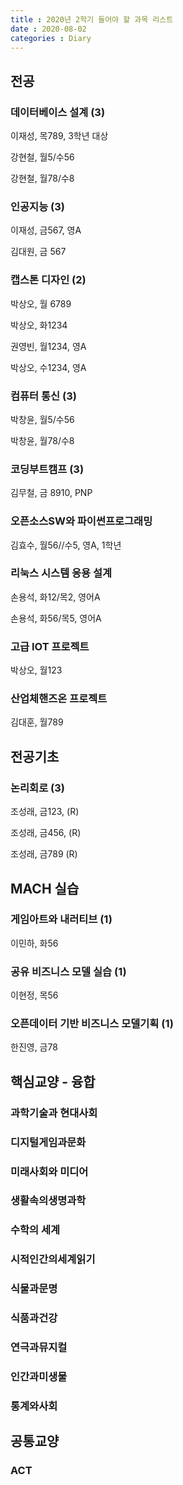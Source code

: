 ```yaml
---
title : 2020년 2학기 들어야 할 과목 리스트
date : 2020-08-02
categories : Diary
---
```


## 전공

### 데이터베이스 설계 (3)

이재성, 목789, 3학년 대상

강현철, 월5/수56

강현철, 월78/수8

### 인공지능 (3)

이재성, 금567, 영A

김대원, 금 567

### 캡스톤 디자인 (2)

박상오, 월 6789

박상오, 화1234

권영빈, 월1234, 영A

박상오, 수1234, 영A

### 컴퓨터 통신 (3)

박창윤, 월5/수56

박창윤, 월78/수8

### 코딩부트캠프 (3)

김무철, 금 8910, PNP

### 오픈소스SW와 파이썬프로그래밍

김효수, 월56//수5, 영A, 1학년

### 리눅스 시스템 응용 설계

손용석, 화12/목2, 영어A

손용석, 화56/목5, 영어A

### 고급 IOT 프로젝트

박상오, 월123

### 산업체핸즈온 프로젝트

김대훈, 월789

## 전공기초

### 논리회로 (3)

조성래, 금123, (R)

조성래, 금456, (R)

조성래, 금789 (R)



## MACH 실습

### 게임아트와 내러티브 (1)

이민하, 화56

### 공유 비즈니스 모델 실습 (1)

이현정, 목56

### 오픈데이터 기반 비즈니스 모델기획 (1)

한진영, 금78



## 핵심교양 - 융합

### 과학기술과 현대사회

### 디지털게임과문화

### 미래사회와 미디어

### 생활속의생명과학

### 수학의 세계

### 시적인간의세계읽기

### 식물과문명

### 식품과건강

### 연극과뮤지컬

### 인간과미생물

### 통계와사회



## 공통교양

### ACT



